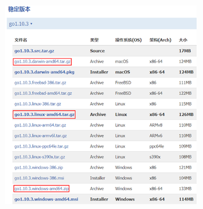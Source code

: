 
















![](https://github.com/yida-lxw/blog/blob/master/20180716/images/_1529314830_16105.png?raw=true)